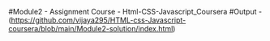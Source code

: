 #Module2 - Assignment
Course - Html-CSS-Javascript_Coursera
#Output - (https://github.com/vijaya295/HTML-css-Javascript-coursera/blob/main/Module2-solution/index.html)

